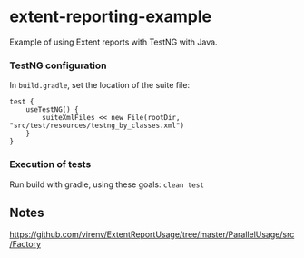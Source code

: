 # extent-reporting-example

Example of using Extent reports with TestNG with Java.

### TestNG configuration

In `build.gradle`, set the location of the suite file:

    test {
        useTestNG() {
            suiteXmlFiles << new File(rootDir, "src/test/resources/testng_by_classes.xml")
        }
    }

### Execution of tests

Run build with gradle, using these goals: `clean test`

## Notes

https://github.com/virenv/ExtentReportUsage/tree/master/ParallelUsage/src/Factory
